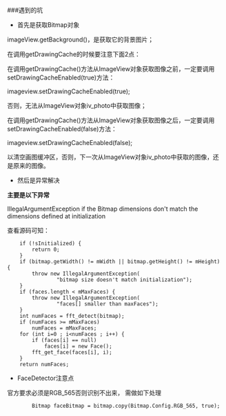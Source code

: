 ###遇到的坑

- 首先是获取Bitmap对象

imageView.getBackground()，是获取它的背景图片；

在调用getDrawingCache的时候要注意下面2点：

在调用getDrawingCache()方法从ImageView对象获取图像之前，一定要调用setDrawingCacheEnabled(true)方法：

imageview.setDrawingCacheEnabled(true);

否则，无法从ImageView对象iv_photo中获取图像；

在调用getDrawingCache()方法从ImageView对象获取图像之后，一定要调用setDrawingCacheEnabled(false)方法：

imageview.setDrawingCacheEnabled(false);

以清空画图缓冲区，否则，下一次从ImageView对象iv_photo中获取的图像，还是原来的图像。

- 然后是异常解决

<B>主要是以下异常</B>

IllegalArgumentException if the Bitmap dimensions don't match the dimensions defined at initialization 

查看源码可知：
 

        if (!sInitialized) {
            return 0;
        }
        if (bitmap.getWidth() != mWidth || bitmap.getHeight() != mHeight) {
            throw new IllegalArgumentException(
                    "bitmap size doesn't match initialization");
        }
        if (faces.length < mMaxFaces) {
            throw new IllegalArgumentException(
                    "faces[] smaller than maxFaces");
        }
        int numFaces = fft_detect(bitmap);
        if (numFaces >= mMaxFaces)
            numFaces = mMaxFaces;
        for (int i=0 ; i<numFaces ; i++) {
            if (faces[i] == null)
                faces[i] = new Face();
            fft_get_face(faces[i], i);
        }
        return numFaces; 
       
 - FaceDetector注意点
 
 官方要求必须是RGB_565否则识别不出来， 需做如下处理
 
 
            Bitmap faceBitmap = bitmap.copy(Bitmap.Config.RGB_565, true);

